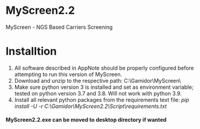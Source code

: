 # MyScreen2.2
MyScreen - NGS Based Carriers Screening

# Installtion
1. All software described in AppNote should be properly configured before attempting to run this version of MyScreen.
2. Download and unzip to the respective path: C:\Gamidor\MyScreen\
3. Make sure python version 3 is installed and set as environment variable; tested on python version 3.7 and 3.8. Will not work with python 3.9.
4. Install all relevant python packages from the requirements text file:
*pip install -U -r C:\Gamidor\MyScreen2.2\Script\requirements.txt*

#### MyScreen2.2.exe can be moved to desktop directory if wanted
